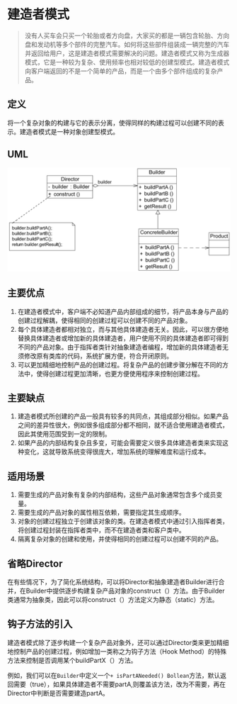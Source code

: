 # 建造者模式

> 没有人买车会只买一个轮胎或者方向盘，大家买的都是一辆包含轮胎、方向盘和发动机等多个部件的完整汽车。如何将这些部件组装成一辆完整的汽车并返回给用户，这是建造者模式需要解决的问题。建造者模式又称为生成器模式，它是一种较为复杂、使用频率也相对较低的创建型模式。建造者模式向客户端返回的不是一个简单的产品，而是一个由多个部件组成的复杂产品。

## 定义

将一个复杂对象的构建与它的表示分离，使得同样的构建过程可以创建不同的表示。建造者模式是一种对象创建型模式。

## UML

![image-20240425151722028](./.gitbook/assets/image-20240425151722028.png)

## 主要优点

1. 在建造者模式中，客户端不必知道产品内部组成的细节，将产品本身与产品的创建过程解耦，使得相同的创建过程可以创建不同的产品对象。
2. 每个具体建造者都相对独立，而与其他具体建造者无关。因此，可以很方便地替换具体建造者或增加新的具体建造者，用户使用不同的具体建造者即可得到不同的产品对象。由于指挥者类针对抽象建造者编程，增加新的具体建造者无须修改原有类库的代码，系统扩展方便，符合开闭原则。
3. 可以更加精细地控制产品的创建过程。将复杂产品的创建步骤分解在不同的方法中，使得创建过程更加清晰，也更方便使用程序来控制创建过程。

## 主要缺点

1. 建造者模式所创建的产品一般具有较多的共同点，其组成部分相似。如果产品之间的差异性很大，例如很多组成部分都不相同，就不适合使用建造者模式，因此其使用范围受到一定的限制。
2. 如果产品的内部结构复杂且多变，可能会需要定义很多具体建造者类来实现这种变化，这就导致系统变得很庞大，增加系统的理解难度和运行成本。

## 适用场景

1. 需要生成的产品对象有复杂的内部结构，这些产品对象通常包含多个成员变量。
2. 需要生成的产品对象的属性相互依赖，需要指定其生成顺序。
3. 对象的创建过程独立于创建该对象的类。在建造者模式中通过引入指挥者类，将创建过程封装在指挥者类中，而不在建造者类和客户类中。
4. 隔离复杂对象的创建和使用，并使得相同的创建过程可以创建不同的产品。



## 省略Director

在有些情况下，为了简化系统结构，可以将Director和抽象建造者Builder进行合并，在Builder中提供逐步构建复杂产品对象的construct（）方法。由于Builder类通常为抽象类，因此可以将construct（）方法定义为静态（static）方法。



## 钩子方法的引入

建造者模式除了逐步构建一个复杂产品对象外，还可以通过Director类来更加精细地控制产品的创建过程，例如增加一类称之为钩子方法（Hook Method）的特殊方法来控制是否调用某个buildPartX（）方法。

例如，我们可以在`Builder`中定义一个`+ isPartANeeded() Bollean`方法，默认返回需要（true），如果具体建造者不需要partA,则覆盖该方法，改为不需要，再在Director中判断是否需要建造partA。